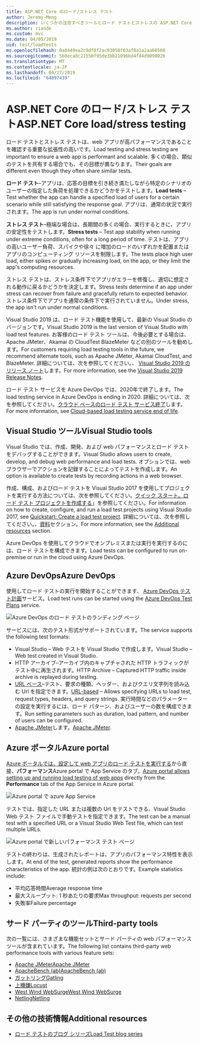 ```yaml
---
title: ASP.NET Core のロード/ストレス テスト
author: Jeremy-Meng
description: いくつかの注目すべきツールとロード テストとストレスの ASP.NET Core アプリをテストするための方法について説明します。
ms.author: riande
ms.custom: mvc
ms.date: 04/05/2019
uid: test/loadtests
ms.openlocfilehash: 0a8449ea2c9df0f2ac93058f03af0a1a2aa66508
ms.sourcegitcommit: 5b0eca8c21550f95de3bb21096bd4fd4d9098026
ms.translationtype: MT
ms.contentlocale: ja-JP
ms.lasthandoff: 04/27/2019
ms.locfileid: "64897439"
---
```

# <a name="aspnet-core-loadstress-testing"></a><span data-ttu-id="a26d8-103">ASP.NET Core のロード/ストレス テスト</span><span class="sxs-lookup"><span data-stu-id="a26d8-103">ASP.NET Core load/stress testing</span></span>

<span data-ttu-id="a26d8-104">ロード テストとストレス テストは、web アプリが高パフォーマンスであることを確認する重要な拡張性の高いです。</span><span class="sxs-lookup"><span data-stu-id="a26d8-104">Load testing and stress testing are important to ensure a web app is performant and scalable.</span></span> <span data-ttu-id="a26d8-105">多くの場合、類似のテストを共有する場合でも、その目標が異なります。</span><span class="sxs-lookup"><span data-stu-id="a26d8-105">Their goals are different even though they often share similar tests.</span></span>

<span data-ttu-id="a26d8-106">**ロード テスト**&ndash;アプリは、応答の目標を引き続き満たしながら特定のシナリオのユーザーの指定した負荷を処理できるかどうかをテストします。</span><span class="sxs-lookup"><span data-stu-id="a26d8-106">**Load tests** &ndash; Test whether the app can handle a specified load of users for a certain scenario while still satisfying the response goal.</span></span> <span data-ttu-id="a26d8-107">アプリは、通常の状況で実行されます。</span><span class="sxs-lookup"><span data-stu-id="a26d8-107">The app is run under normal conditions.</span></span>

<span data-ttu-id="a26d8-108">**ストレス テスト**&ndash;極端な場合は、長期間の多くの場合、実行するときに、アプリの安定性をテストします。</span><span class="sxs-lookup"><span data-stu-id="a26d8-108">**Stress tests** &ndash; Test app stability when running under extreme conditions, often for a long period of time.</span></span> <span data-ttu-id="a26d8-109">テストは、アプリの高いユーザー負荷、スパイクや徐々 に増加のロードのいずれかを配置またはアプリのコンピューティング リソースを制限します。</span><span class="sxs-lookup"><span data-stu-id="a26d8-109">The tests place high user load, either spikes or gradually increasing load, on the app, or they limit the app's computing resources.</span></span>

<span data-ttu-id="a26d8-110">ストレス テストは、ストレス条件下でアプリがエラーを修復し、適切に想定される動作に戻るかどうかを決定します。</span><span class="sxs-lookup"><span data-stu-id="a26d8-110">Stress tests determine if an app under stress can recover from failure and gracefully return to expected behavior.</span></span> <span data-ttu-id="a26d8-111">ストレス条件下でアプリを通常の条件下で実行されていません。</span><span class="sxs-lookup"><span data-stu-id="a26d8-111">Under stress, the app isn't run under normal conditions.</span></span>

<span data-ttu-id="a26d8-112">Visual Studio 2019 は、ロード テスト機能を使用して、最新の Visual Studio のバージョンです。</span><span class="sxs-lookup"><span data-stu-id="a26d8-112">Visual Studio 2019 is the last version of Visual Studio with load test features.</span></span> <span data-ttu-id="a26d8-113">お客様のロード テスト ツールは、今後必要とする場合は、Apache JMeter、Akamai の CloudTest BlazeMeter などの別のツールを勧めします。</span><span class="sxs-lookup"><span data-stu-id="a26d8-113">For customers requiring load testing tools in the future, we recommend alternate tools, such as Apache JMeter, Akamai CloudTest, and BlazeMeter.</span></span> <span data-ttu-id="a26d8-114">詳細については、次を参照してください。、 [Visual Studio 2019 のリリース ノート](/visualstudio/releases/2019/release-notes#test-tools)します。</span><span class="sxs-lookup"><span data-stu-id="a26d8-114">For more information, see the [Visual Studio 2019 Release Notes](/visualstudio/releases/2019/release-notes#test-tools).</span></span>

<span data-ttu-id="a26d8-115">ロード テスト サービスを Azure DevOps では、2020年で終了します。</span><span class="sxs-lookup"><span data-stu-id="a26d8-115">The load testing service in Azure DevOps is ending in 2020.</span></span> <span data-ttu-id="a26d8-116">詳細については、次を参照してください。[クラウド ベースのロード テスト サービス終了](https://devblogs.microsoft.com/devops/cloud-based-load-testing-service-eol/)します。</span><span class="sxs-lookup"><span data-stu-id="a26d8-116">For more information, see [Cloud-based load testing service end of life](https://devblogs.microsoft.com/devops/cloud-based-load-testing-service-eol/).</span></span>

## <a name="visual-studio-tools"></a><span data-ttu-id="a26d8-117">Visual Studio ツール</span><span class="sxs-lookup"><span data-stu-id="a26d8-117">Visual Studio tools</span></span>

<span data-ttu-id="a26d8-118">Visual Studio では、作成、開発、および web パフォーマンスとロード テストをデバッグすることができます。</span><span class="sxs-lookup"><span data-stu-id="a26d8-118">Visual Studio allows users to create, develop, and debug web performance and load tests.</span></span> <span data-ttu-id="a26d8-119">オプションでは、web ブラウザーでアクションを記録することによってテストを作成します。</span><span class="sxs-lookup"><span data-stu-id="a26d8-119">An option is available to create tests by recording actions in a web browser.</span></span>

<span data-ttu-id="a26d8-120">作成、構成、およびロード テストを Visual Studio 2017 を使用してプロジェクトを実行する方法については、次を参照してください。[クイック スタート。ロード テスト プロジェクトを作成する](/visualstudio/test/quickstart-create-a-load-test-project?view=vs-2017)」を参照してください。</span><span class="sxs-lookup"><span data-stu-id="a26d8-120">For information on how to create, configure, and run a load test projects using Visual Studio 2017, see [Quickstart: Create a load test project](/visualstudio/test/quickstart-create-a-load-test-project?view=vs-2017).</span></span> <span data-ttu-id="a26d8-121">詳細については、次を参照してください。、[資料](#additional-resources)セクション。</span><span class="sxs-lookup"><span data-stu-id="a26d8-121">For more information, see the [Additional resources](#additional-resources) section.</span></span>

<span data-ttu-id="a26d8-122">Azure DevOps を使用してクラウドでオンプレミスまたは実行を実行するのには、ロード テストを構成できます。</span><span class="sxs-lookup"><span data-stu-id="a26d8-122">Load tests can be configured to run on-premise or run in the cloud using Azure DevOps.</span></span>

## <a name="azure-devops"></a><span data-ttu-id="a26d8-123">Azure DevOps</span><span class="sxs-lookup"><span data-stu-id="a26d8-123">Azure DevOps</span></span>

<span data-ttu-id="a26d8-124">使用してロード テストの実行を開始することができます、 [Azure DevOps テスト計画](/azure/devops/test/load-test/index?view=vsts)サービス。</span><span class="sxs-lookup"><span data-stu-id="a26d8-124">Load test runs can be started using the [Azure DevOps Test Plans](/azure/devops/test/load-test/index?view=vsts) service.</span></span>

![Azure DevOps のロード テストのランディング ページ](./load-tests/_static/azure-devops-load-test.png)

<span data-ttu-id="a26d8-126">サービスには、次のテスト形式がサポートされています。</span><span class="sxs-lookup"><span data-stu-id="a26d8-126">The service supports the following test formats:</span></span>

* <span data-ttu-id="a26d8-127">Visual Studio &ndash; Web テストを Visual Studio で作成します。</span><span class="sxs-lookup"><span data-stu-id="a26d8-127">Visual Studio &ndash; Web test created in Visual Studio.</span></span>
* <span data-ttu-id="a26d8-128">HTTP アーカイブ&ndash;アーカイブ内のキャプチャされた HTTP トラフィックがテスト中に再生されます。</span><span class="sxs-lookup"><span data-stu-id="a26d8-128">HTTP Archive &ndash; Captured HTTP traffic inside archive is replayed during testing.</span></span>
* <span data-ttu-id="a26d8-129">[URL ベース](/azure/devops/test/load-test/get-started-simple-cloud-load-test?view=vsts)&ndash;テスト、要求の種類、ヘッダー、およびクエリ文字列を読み込む Url を指定できます。</span><span class="sxs-lookup"><span data-stu-id="a26d8-129">[URL-based](/azure/devops/test/load-test/get-started-simple-cloud-load-test?view=vsts) &ndash; Allows specifying URLs to load test, request types, headers, and query strings.</span></span> <span data-ttu-id="a26d8-130">実行時間などのパラメーターの設定を実行するには、ロード パターン、およびユーザーの数を構成できます。</span><span class="sxs-lookup"><span data-stu-id="a26d8-130">Run setting parameters such as duration, load pattern, and number of users can be configured.</span></span>
* <span data-ttu-id="a26d8-131">[Apache JMeter](https://jmeter.apache.org/)します。</span><span class="sxs-lookup"><span data-stu-id="a26d8-131">[Apache JMeter](https://jmeter.apache.org/).</span></span>

## <a name="azure-portal"></a><span data-ttu-id="a26d8-132">Azure ポータル</span><span class="sxs-lookup"><span data-stu-id="a26d8-132">Azure portal</span></span>

<span data-ttu-id="a26d8-133">[Azure ポータルでは、設定して web アプリのロード テストを実行する](/azure/devops/test/load-test/app-service-web-app-performance-test?view=vsts)から直接、**パフォーマンス**Azure portal で App Service のタブ。</span><span class="sxs-lookup"><span data-stu-id="a26d8-133">[Azure portal allows setting up and running load testing of web apps](/azure/devops/test/load-test/app-service-web-app-performance-test?view=vsts) directly from the **Performance** tab of the App Service in Azure portal.</span></span>

![Azure portal で azure App Service](./load-tests/_static/azure-appservice-perf-test.png)

<span data-ttu-id="a26d8-135">テストでは、指定した URL または複数の Url をテストできる、Visual Studio Web テスト ファイルで手動テストを指定できます。</span><span class="sxs-lookup"><span data-stu-id="a26d8-135">The test can be a manual test with a specified URL or a Visual Studio Web Test file, which can test multiple URLs.</span></span>

![Azure portal で新しいパフォーマンス テスト ページ](./load-tests/_static/azure-appservice-perf-test-config.png)

<span data-ttu-id="a26d8-137">テストの終わりは、生成されたレポートは、アプリのパフォーマンス特性を表示します。</span><span class="sxs-lookup"><span data-stu-id="a26d8-137">At end of the test, generated reports show the performance characteristics of the app.</span></span> <span data-ttu-id="a26d8-138">統計の例は次のとおりです。</span><span class="sxs-lookup"><span data-stu-id="a26d8-138">Example statistics include:</span></span>

* <span data-ttu-id="a26d8-139">平均応答時間</span><span class="sxs-lookup"><span data-stu-id="a26d8-139">Average response time</span></span>
* <span data-ttu-id="a26d8-140">最大スループット: 1 秒あたりの要求</span><span class="sxs-lookup"><span data-stu-id="a26d8-140">Max throughput: requests per second</span></span>
* <span data-ttu-id="a26d8-141">失敗率</span><span class="sxs-lookup"><span data-stu-id="a26d8-141">Failure percentage</span></span>

## <a name="third-party-tools"></a><span data-ttu-id="a26d8-142">サード パーティのツール</span><span class="sxs-lookup"><span data-stu-id="a26d8-142">Third-party tools</span></span>

<span data-ttu-id="a26d8-143">次の一覧には、さまざまな機能セットとサード パーティの web パフォーマンス ツールが含まれています。</span><span class="sxs-lookup"><span data-stu-id="a26d8-143">The following list contains third-party web performance tools with various feature sets:</span></span>

* [<span data-ttu-id="a26d8-144">Apache JMeter</span><span class="sxs-lookup"><span data-stu-id="a26d8-144">Apache JMeter</span></span>](https://jmeter.apache.org/)
* [<span data-ttu-id="a26d8-145">ApacheBench (ab)</span><span class="sxs-lookup"><span data-stu-id="a26d8-145">ApacheBench (ab)</span></span>](https://httpd.apache.org/docs/2.4/programs/ab.html)
* [<span data-ttu-id="a26d8-146">ガットリング</span><span class="sxs-lookup"><span data-stu-id="a26d8-146">Gatling</span></span>](https://gatling.io/)
* [<span data-ttu-id="a26d8-147">上機嫌</span><span class="sxs-lookup"><span data-stu-id="a26d8-147">Locust</span></span>](https://locust.io/)
* [<span data-ttu-id="a26d8-148">West Wind WebSurge</span><span class="sxs-lookup"><span data-stu-id="a26d8-148">West Wind WebSurge</span></span>](http://websurge.west-wind.com/)
* [<span data-ttu-id="a26d8-149">Netling</span><span class="sxs-lookup"><span data-stu-id="a26d8-149">Netling</span></span>](https://github.com/hallatore/Netling)

## <a name="additional-resources"></a><span data-ttu-id="a26d8-150">その他の技術情報</span><span class="sxs-lookup"><span data-stu-id="a26d8-150">Additional resources</span></span>

* [<span data-ttu-id="a26d8-151">ロード テストのブログ シリーズ</span><span class="sxs-lookup"><span data-stu-id="a26d8-151">Load Test blog series</span></span>](https://blogs.msdn.microsoft.com/charles_sterling/2015/06/01/load-test-series-part-i-creating-web-performance-tests-for-a-load-test/)
